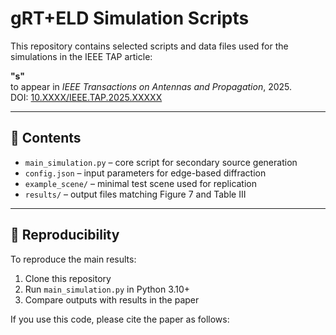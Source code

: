 # gRT+ELD Simulation Scripts

This repository contains selected scripts and data files used for the simulations in the IEEE TAP article:

**"s"**  
to appear in *IEEE Transactions on Antennas and Propagation*, 2025.  
DOI: [10.XXXX/IEEE.TAP.2025.XXXXX](https://doi.org/10.XXXX/IEEE.TAP.2025.XXXXX)

---

## 📂 Contents

- `main_simulation.py` – core script for secondary source generation  
- `config.json` – input parameters for edge-based diffraction  
- `example_scene/` – minimal test scene used for replication  
- `results/` – output files matching Figure 7 and Table III

---

## 🔁 Reproducibility

To reproduce the main results:
1. Clone this repository  
2. Run `main_simulation.py` in Python 3.10+  
3. Compare outputs with results in the paper

If you use this code, please cite the paper as follows:

